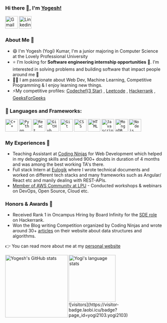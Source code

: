### Hi there 👋, I'm [Yogesh!](https://Yogi2103.github.io) 

<a href="mailto:yogesh.baghel86@gmail.com"><img width="40px" src="https://img.icons8.com/fluent/48/000000/gmail.png" title="Gmail"/></a> <a href="https://www.linkedin.com/in/yogesh-baghel/"><img width="40px" src="https://img.icons8.com/color/8x/000000/linkedin.png" title="Linkedin"/></a>

### About Me 🚀
- :smile:  I'm Yogesh (Yogi) Kumar, I'm a junior majoring in Computer Science at the Lovely Professional University
- :star:  I’m looking for **Software engineering internship opportunities** :raising_hand:. I’m interested in solving problems and building software that impact people around me :raised_hands: 
- 👨‍💻  I am passionate about Web Dev, Machine Learning, Competitive Programming & I enjoy learning new things. </br>
- ⚡My competitive profiles: [Codechef(3 Star)](https://www.codechef.com/users/kabira_21) , [Leetcode](https://leetcode.com/Yogi2103/) , [Hackerrank](https://www.hackerrank.com/yogesh_baghel86?hr_r=1) , [GeeksForGeeks](https://auth.geeksforgeeks.org/user/yogesh11802384/profile)

 ### 🔧 Languages and Frameworks:
<code><img width="40px" src="https://img.icons8.com/color/4x/c-plus-plus-logo.png" title="C++"/></code>
<code><img width="40px" src="https://img.icons8.com/color/4x/000000/python.png" title="Python"/></code>
<code><img width="40px" src="https://img.icons8.com/plasticine/100/000000/react.png" title="React"/></code>
<code><img width="40px" src="https://img.icons8.com/fluent/8x/github.png" title="GitHub"/></code>
<code><img width="40px" src="https://img.icons8.com/color/2x/git.png" title="Git"/></code>
<code><img width="40px" src="https://img.icons8.com/color/48/000000/css3.png" title="CSS"/></code>
<code><img width="40px" src="https://img.icons8.com/color/48/000000/html-5.png" title="HTML"/></code>
<code><img width="40px" src="https://img.icons8.com/color/48/000000/javascript.png" title="Javascript"/></code>
<code><img width="40px" src="https://img.icons8.com/color/8x/000000/mongodb.png" title="MongoDB"/></code>
<code><img width="40px" src="https://img.icons8.com/color/8x/000000/nodejs.png" title="Nodejs"/></code>

### My Experiences 🙌
- Teaching Assistant at [Coding Ninjas](https://codingninjas.com) for Web Development which helped in my debugging skills and solved 900+ doubts in duration of 4 months and was among the best working TA's there.
- Full stack Intern at [Eulogik](https://eulogik.com/) where I wrote technical documents and worked on different tech stacks and many frameworks such as Angular/ React etc and manily dealing with REST-APIs.
- [Member of AWS Community at LPU](https://awscloudcommunitylpu.netlify.app/) - Conducted workshops & webinars on DevOps, Open Source, Cloud etc.

### Honors & Awards 🏅
- Received Rank 1 in Oncampus Hiring by Board Infinity for the [SDE role](https://www.hackerrank.com/contests/board-infinity-hiring-challange/leaderboard) on Hackerrank.
- Won the Blog writing Competition organized by Coding Ninjas and wrote around 30+ [articles](https://www.codingninjas.com/blog/?s=yogesh+kumar) on their website about data structures and algorithms.

:point_right:  You can read more about me at my [personal website](https://yogi2103.github.io/)

<a href="https://profile-summary-for-github.com/user/yogi2103">
  <img align="left" height="200px" src="https://github-readme-stats.vercel.app/api?username=yogi2103&show_icons=true&line_height=27&count_private=true&include_all_commits=true" alt="Yogesh's GitHub stats"/>
<img height="150px" src="https://github-readme-stats.vercel.app/api/top-langs/?username=yogi2103&hide_langs_below=5&layout=compact&count_private=true&hide=Jupyter%20Notebook,CMake" alt="Yogi's language stats"/>
</a>
 <br />
![visitors](https://visitor-badge.laobi.icu/badge?page_id=yogi2103.yogi2103)

